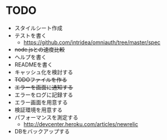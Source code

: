 # TODO

 * スタイルシート作成
 * テストを書く
   * https://github.com/intridea/omniauth/tree/master/spec
 * <del>node.jsとの速度比較</del>
 * ヘルプを書く
 * READMEを書く
 * キャッシュ化を検討する
 * <del>TODOファイルを作る</del>
 * <del>エラーを画面に通知する</del>
 * エラーをログに記録する
 * エラー画面を用意する
 * 検証環境を用意する
 * パフォーマンスを測定する
   * http://devcenter.heroku.com/articles/newrelic
 * DBをバックアップする
